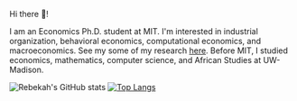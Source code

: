 Hi there 👋!

I am an Economics Ph.D. student at MIT. I'm interested in industrial organization, behavioral economics, computational economics, and macroeconomics. See my some of my research [here](https://rebekahanne.github.io/publication/). Before MIT, I studied economics, mathematics, computer science, and African Studies at UW-Madison.

![Rebekah's GitHub stats](https://github-readme-stats.vercel.app/api?username=rebekahanne&count_private=true&theme=dark)
[![Top Langs](https://github-readme-stats.vercel.app/api/top-langs/?username=rebekahanne&layout=compact&count_private=true&theme=dark&langs_count=10)](https://github.com/rebekahanne/github-readme-stats)


<!--
**rebekahanne/rebekahanne** is a ✨ _special_ ✨ repository because its `README.md` (this file) appears on your GitHub profile.

Here are some ideas to get you started:

- 🔭 I’m currently working on ...
- 🌱 I’m currently learning ...
- 👯 I’m looking to collaborate on ...
- 🤔 I’m looking for help with ...
- 💬 Ask me about ...
- 📫 How to reach me: ...
- 😄 Pronouns: ...
- ⚡ Fun fact: ...
-->
